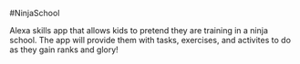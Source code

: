 #NinjaSchool

Alexa skills app that allows kids to pretend they are training in a ninja school.
The app will provide them with tasks, exercises, and activites to do as they
gain ranks and glory!

